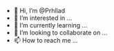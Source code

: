 - 👋 Hi, I’m @Prhllad
- 👀 I’m interested in ...
- 🌱 I’m currently learning ...
- 💞️ I’m looking to collaborate on ...
- 📫 How to reach me ...

<!---
Prhllad/Prhllad is a ✨ special ✨ repository because its `README.md` (this file) appears on your GitHub profile.
You can click the Preview link to take a look at your changes.
--->
